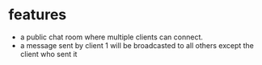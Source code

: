# features
* a public chat room where multiple clients can connect.
* a message sent by client 1 will be broadcasted to all others except the client who sent it
